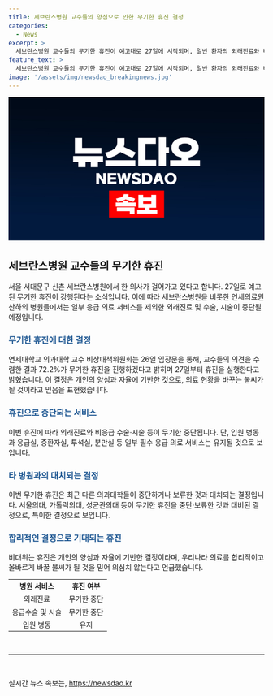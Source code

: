 ```yaml
---
title: 세브란스병원 교수들의 양심으로 인한 무기한 휴진 결정
categories:
  - News
excerpt: >
  세브란스병원 교수들의 무기한 휴진이 예고대로 27일에 시작되며, 일반 환자의 외래진료와 비응급 수술·시술이 중단된다. 다만 필수 분야는 유지되며, 교수들의 72.2%가 휴진에 찬성했다고 전해졌다. 이 결정은 다른 의대들의 행보와 대조되며, 합리적이고 올바른 의료 개혁의 불씨가 될 것이라는 기대가 있다.
feature_text: >
  세브란스병원 교수들의 무기한 휴진이 예고대로 27일에 시작되며, 일반 환자의 외래진료와 비응급 수술·시술이 중단된다. 다만 필수 분야는 유지되며, 교수들의 72.2%가 휴진에 찬성했다고 전해졌다. 이 결정은 다른 의대들의 행보와 대조되며, 합리적이고 올바른 의료 개혁의 불씨가 될 것이라는 기대가 있다.
image: '/assets/img/newsdao_breakingnews.jpg'
---
```


<p><img src="/assets/img/newsdao_breakingnews.jpg" alt="implanttips 속보" /></p>

<h2 data-ke-size="size26">세브란스병원 교수들의 무기한 휴진</h2>

<p data-ke-size="size16">서울 서대문구 신촌 세브란스병원에서 한 의사가 걸어가고 있다고 합니다. 27일로 예고된 무기한 휴진이 강행된다는 소식입니다. 이에 따라 세브란스병원을 비롯한 연세의료원 산하의 병원들에서는 일부 응급 의료 서비스를 제외한 외래진료 및 수술, 시술이 중단될 예정입니다.</p>

<h3><b><span style="color: #1a5490;">무기한 휴진에 대한 결정</span></b></h3>

<p data-ke-size="size16">연세대학교 의과대학 교수 비상대책위원회는 26일 입장문을 통해, 교수들의 의견을 수렴한 결과 72.2%가 무기한 휴진을 진행하겠다고 밝히며 27일부터 휴진을 실행한다고 밝혔습니다. 이 결정은 개인의 양심과 자율에 기반한 것으로, 의료 현황을 바꾸는 불씨가 될 것이라고 믿음을 표현했습니다.</p>

<h3><b><span style="color: #1a5490;">휴진으로 중단되는 서비스</span></b></h3>

<p data-ke-size="size16">이번 휴진에 따라 외래진료와 비응급 수술·시술 등이 무기한 중단됩니다. 단, 입원 병동과 응급실, 중환자실, 투석실, 분만실 등 일부 필수 응급 의료 서비스는 유지될 것으로 보입니다.</p>

<h3><b><span style="color: #1a5490;">타 병원과의 대치되는 결정</span></b></h3>

<p data-ke-size="size16">이번 무기한 휴진은 최근 다른 의과대학들이 중단하거나 보류한 것과 대치되는 결정입니다. 서울의대, 가톨릭의대, 성균관의대 등이 무기한 휴진을 중단·보류한 것과 대비된 결정으로, 특이한 결정으로 보입니다.</p>

<h3><b><span style="color: #1a5490;">합리적인 결정으로 기대되는 휴진</span></b></h3>

<p data-ke-size="size16">비대위는 휴진은 개인의 양심과 자율에 기반한 결정이라며, 우리나라 의료를 합리적이고 올바르게 바꿀 불씨가 될 것을 믿어 의심치 않는다고 언급했습니다.</p>

<table>
<tbody>
<tr>
<td style="text-align: center; height: 17px;"><b>병원 서비스</b></td>
<td style="text-align: center; height: 17px;"><b>휴진 여부</b></td>
</tr>
<tr>
<td style="text-align: center; height: 17px;">외래진료</td>
<td style="text-align: center; height: 17px;">무기한 중단</td>
</tr>
<tr>
<td style="text-align: center; height: 17px;">응급수술 및 시술</td>
<td style="text-align: center; height: 17px;">무기한 중단</td>
</tr>
<tr>
<td style="text-align: center; height: 17px;">입원 병동</td>
<td style="text-align: center; height: 17px;">유지</td>
</tr>
</tbody>
</table>

<p data-ke-size="size16">&nbsp;</p>

<hr>

<p data-ke-size="size16">&nbsp;</p>
실시간 뉴스 속보는, <a href="https://newsdao.kr" rel="dofollow">https://newsdao.kr</a>



